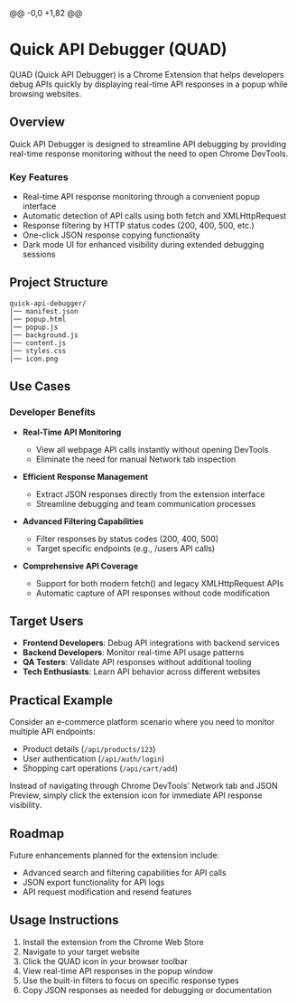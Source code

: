 @@ -0,0 +1,82 @@
# Quick API Debugger (QUAD)

QUAD (Quick API Debugger) is a Chrome Extension that helps developers debug APIs quickly by displaying real-time API responses in a popup while browsing websites.

## Overview

Quick API Debugger is designed to streamline API debugging by providing real-time response monitoring without the need to open Chrome DevTools.

### Key Features

* Real-time API response monitoring through a convenient popup interface
* Automatic detection of API calls using both fetch and XMLHttpRequest
* Response filtering by HTTP status codes (200, 400, 500, etc.)
* One-click JSON response copying functionality
* Dark mode UI for enhanced visibility during extended debugging sessions

## Project Structure

```
quick-api-debugger/
│── manifest.json
│── popup.html
│── popup.js
│── background.js
│── content.js
│── styles.css
│── icon.png
```

## Use Cases

### Developer Benefits

* **Real-Time API Monitoring**
  * View all webpage API calls instantly without opening DevTools
  * Eliminate the need for manual Network tab inspection

* **Efficient Response Management**
  * Extract JSON responses directly from the extension interface
  * Streamline debugging and team communication processes

* **Advanced Filtering Capabilities**
  * Filter responses by status codes (200, 400, 500)
  * Target specific endpoints (e.g., /users API calls)

* **Comprehensive API Coverage**
  * Support for both modern fetch() and legacy XMLHttpRequest APIs
  * Automatic capture of API responses without code modification

## Target Users

* **Frontend Developers**: Debug API integrations with backend services
* **Backend Developers**: Monitor real-time API usage patterns
* **QA Testers**: Validate API responses without additional tooling
* **Tech Enthusiasts**: Learn API behavior across different websites

## Practical Example

Consider an e-commerce platform scenario where you need to monitor multiple API endpoints:

* Product details (`/api/products/123`)
* User authentication (`/api/auth/login`)
* Shopping cart operations (`/api/cart/add`)

Instead of navigating through Chrome DevTools' Network tab and JSON Preview, simply click the extension icon for immediate API response visibility.

## Roadmap

Future enhancements planned for the extension include:

* Advanced search and filtering capabilities for API calls
* JSON export functionality for API logs
* API request modification and resend features

## Usage Instructions

1. Install the extension from the Chrome Web Store
2. Navigate to your target website
3. Click the QUAD icon in your browser toolbar
4. View real-time API responses in the popup window
5. Use the built-in filters to focus on specific response types
6. Copy JSON responses as needed for debugging or documentation
